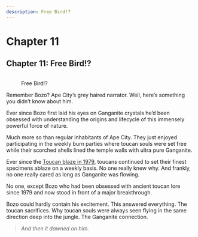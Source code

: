 ```yaml
---
description: Free Bird!?
---
```


# Chapter 11

## Chapter 11: Free Bird!? <a href="#09bb" id="09bb"></a>

<figure><img src="https://miro.medium.com/v2/resize:fit:700/1*Gw8H64S8UoPeDOjLM8U1qA.png" alt=""><figcaption><p>Free Bird!?</p></figcaption></figure>

Remember Bozo? Ape City’s grey haired narrator. Well, here’s something you didn’t know about him.

Ever since Bozo first laid his eyes on Ganganite crystals he’d been obsessed with understanding the origins and lifecycle of this immensely powerful force of nature.

Much more so than regular inhabitants of Ape City. They just enjoyed participating in the weekly burn parties where toucan souls were set free while their scorched shells lined the temple walls with ultra pure Ganganite.

Ever since the [Toucan blaze in 1979](chapter-11.md#chapter-2-the-toucan-blaze-anno-1979), toucans continued to set their finest specimens ablaze on a weekly basis. No one really knew why. And frankly, no one really cared as long as Ganganite was flowing.

No one, except Bozo who had been obsessed with ancient toucan lore since 1979 and now stood in front of a major breakthrough.

Bozo could hardly contain his excitement. This answered everything. The toucan sacrifices. Why toucan souls were always seen flying in the same direction deep into the jungle. The Ganganite connection.

> _And then it dawned on him._
